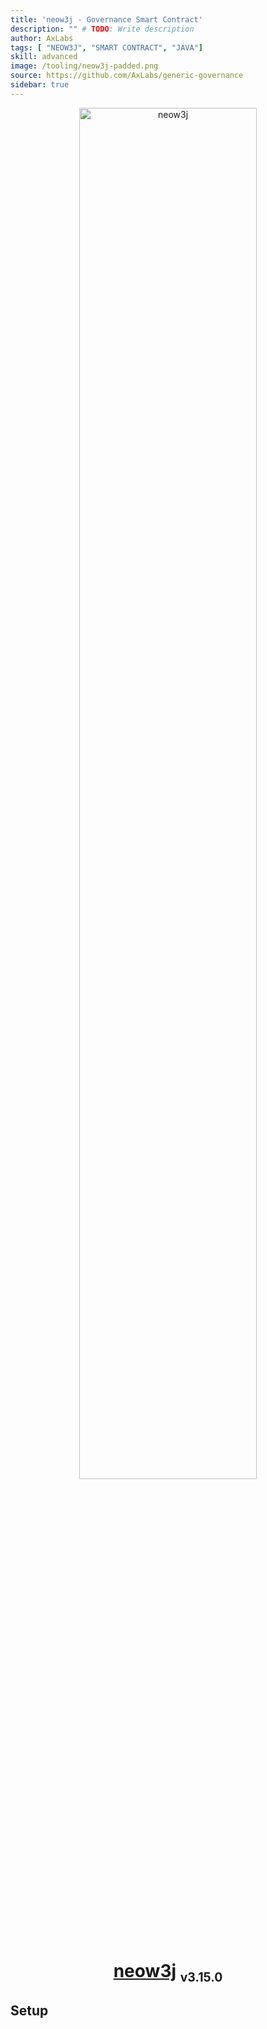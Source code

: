 ```yaml
---
title: 'neow3j - Governance Smart Contract'
description: "" # TODO: Write description
author: AxLabs
tags: [ "NEOW3J", "SMART CONTRACT", "JAVA"]
skill: advanced
image: /tooling/neow3j-padded.png
source: https://github.com/AxLabs/generic-governance
sidebar: true
---
```


<div align="center" style={{ padding: '0% 25% 0% 25%' }}>
  <img src="/tooling/neow3j.png" alt="neow3j" width="75%" style={{ padding: '0% 0% 5% 0%' }}/> 
  <h1> <a href="https://github.com/neow3j/neow3j">neow3j</a> <sub><small>v3.15.0</small></sub></h1> 
</div>

## Setup 

